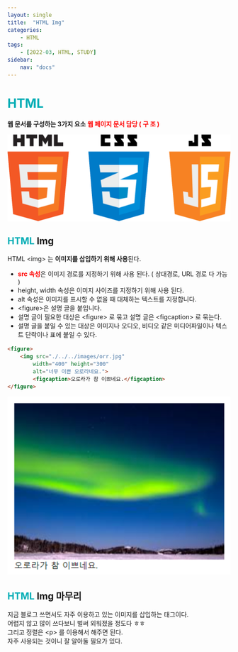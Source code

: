 ```yaml
---
layout: single
title:  "HTML Img"
categories: 
    - HTML
tags: 
    - [2022-03, HTML, STUDY]
sidebar:
    nav: "docs"
---
```


# <a style="color:#00adb5">HTML</a>
<b>웹 문서를 구성하는 3가지 요소</b>
<a style="color:red"><b>웹 페이지 문서 담당 ( 구 조 )</b></a><br>
<p align="center"><img src="./../../images/hcj.png"></p>

## <a style="color:#00adb5">HTML </a> Img
HTML &lt;img&gt; 는 <strong>이미지를 삽입하기 위해 사용</strong>된다.
- <a style="color:red"><strong>src 속성</strong></a>은 이미지 경로를 지정하기 위해 사용 된다. ( 상대경로, URL 경로 다 가능 )
- height, width 속성은 이미지 사이즈를 지정하기 위해 사용 된다.
- alt 속성은 이미지를 표시할 수 없을 때 대체하는 텍스트를 지정합니다.
- &lt;figure&gt;은 설명 글을 붙입니다.
- 설명 글이 필요한 대상은 &lt;figure&gt; 로 묶고 설명 글은 &lt;figcaption&gt; 로 묶는다.
- 설명 글을 붙일 수 있는 대상은 이미지나 오디오, 비디오 같은 미디어파일이나 텍스트 단락이나 표에 붙일 수 있다.

```html
<figure>
    <img src="./../../images/orr.jpg" 
        width="400" height="300"
        alt="너무 이쁜 오로라네요.">
        <figcaption>오로라가 참 이쁘네요.</figcaption>
</figure>
```

<p align="center"><img src="./../../images/img.png" width="600"></p>

## <a style="color:#00adb5">HTML</a> Img 마무리
지금 블로그 쓰면서도 자주 이용하고 있는 이미지를 삽입하는 태그이다.<br>
어렵지 않고 많이 쓰다보니 벌써 외워졌을 정도다 ㅎㅎ<br>
그리고 정렬은 &lt;p&gt; 를 이용해서 해주면 된다.<br>
자주 사용되는 것이니 잘 알아둘 필요가 있다.